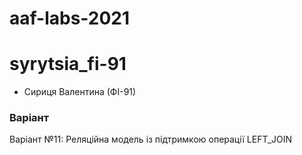 # aaf-labs-2021
# syrytsia_fi-91
* Сириця Валентина (ФІ-91)

### Варіант
Варіант №11: Реляційна модель із підтримкою операції LEFT_JOIN
